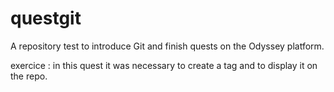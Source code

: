 # questgit
A repository test to introduce Git and finish quests on the Odyssey platform.

exercice : in this quest it was necessary to create a tag and to display it on the repo.

